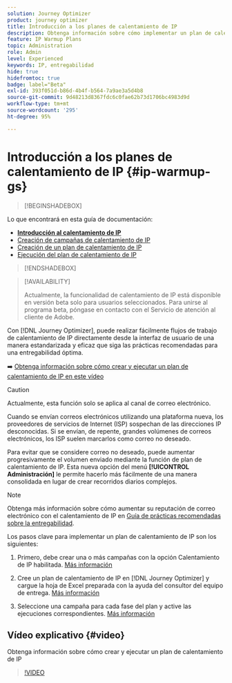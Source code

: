 ```yaml
---
solution: Journey Optimizer
product: journey optimizer
title: Introducción a los planes de calentamiento de IP
description: Obtenga información sobre cómo implementar un plan de calentamiento de IP
feature: IP Warmup Plans
topic: Administration
role: Admin
level: Experienced
keywords: IP, entregabilidad
hide: true
hidefromtoc: true
badge: label="Beta"
exl-id: 393f051d-b86d-4b4f-b564-7a9ae3a5d4b8
source-git-commit: 9d48213d8367fdc6c0fae62b73d1706bc4983d9d
workflow-type: tm+mt
source-wordcount: '295'
ht-degree: 95%

---
```


# Introducción a los planes de calentamiento de IP {#ip-warmup-gs}

>[!BEGINSHADEBOX]

Lo que encontrará en esta guía de documentación:

* **[Introducción al calentamiento de IP](ip-warmup-gs.md)**
* [Creación de campañas de calentamiento de IP](ip-warmup-campaign.md)
* [Creación de un plan de calentamiento de IP](ip-warmup-plan.md)
* [Ejecución del plan de calentamiento de IP](ip-warmup-execution.md)

>[!ENDSHADEBOX]

>[!AVAILABILITY]
>
>Actualmente, la funcionalidad de calentamiento de IP está disponible en versión beta solo para usuarios seleccionados. Para unirse al programa beta, póngase en contacto con el Servicio de atención al cliente de Adobe.

Con [!DNL Journey Optimizer], puede realizar fácilmente flujos de trabajo de calentamiento de IP directamente desde la interfaz de usuario de una manera estandarizada y eficaz que siga las prácticas recomendadas para una entregabilidad óptima.

➡️ [Obtenga información sobre cómo crear y ejecutar un plan de calentamiento de IP en este vídeo](#video)

>[!CAUTION]
>
>Actualmente, esta función solo se aplica al canal de correo electrónico.

Cuando se envían correos electrónicos utilizando una plataforma nueva, los proveedores de servicios de Internet (ISP) sospechan de las direcciones IP desconocidas. Si se envían, de repente, grandes volúmenes de correos electrónicos, los ISP suelen marcarlos como correo no deseado.

Para evitar que se considere correo no deseado, puede aumentar progresivamente el volumen enviado mediante la función de plan de calentamiento de IP. Esta nueva opción del menú **[!UICONTROL Administración]** le permite hacerlo más fácilmente de una manera consolidada en lugar de crear recorridos diarios complejos.

>[!NOTE]
>
>Obtenga más información sobre cómo aumentar su reputación de correo electrónico con el calentamiento de IP en [Guía de prácticas recomendadas sobre la entregabilidad](https://experienceleague.adobe.com/docs/deliverability-learn/deliverability-best-practice-guide/additional-resources/generic-resources/increase-reputation-with-ip-warming.html?lang=es).

<!--
Benefits

* Standardization on Campaign which will be easy for practitioners too > why?

* No more pain of creating queries, audiences and testing those as system will create the audiences. 

* Ease of excluding domains and changing the plan with help of simple toggles to exclude OR by editing numbers inline or create new phases or reupload plan if drastic change. No more pain of editing audience definitions, journey conditions

* There is an expectation that with this, it will ease around 30% of effort and will be much better experience for consultant/partner/practitioner - right from planning to execution to reporting
-->

Los pasos clave para implementar un plan de calentamiento de IP son los siguientes:

1. Primero, debe crear una o más campañas con la opción Calentamiento de IP habilitada. [Más información](ip-warmup-campaign.md)

1. Cree un plan de calentamiento de IP en [!DNL Journey Optimizer] y cargue la hoja de Excel preparada con la ayuda del consultor del equipo de entrega. [Más información](ip-warmup-plan.md)

1. Seleccione una campaña para cada fase del plan y active las ejecuciones correspondientes. [Más información](ip-warmup-execution.md)

## Vídeo explicativo {#video}

Obtenga información sobre cómo crear y ejecutar un plan de calentamiento de IP

>[!VIDEO](https://video.tv.adobe.com/v/3425965/?quality=12&learn=on)
